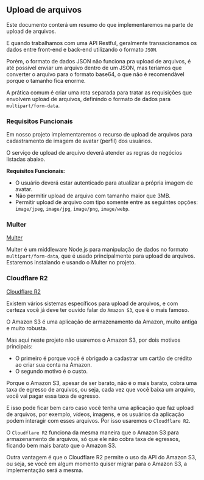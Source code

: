 ## Upload de arquivos

Este documento conterá um resumo do que implementaremos na parte de upload de arquivos.

E quando trabalhamos com uma API Restful, geralmente transacionamos os dados entre front-end e back-end utilizando o formato `JSON`.

Porém, o formato de dados JSON não funciona pra upload de arquivos, é até possível enviar um arquivo dentro de um JSON, mas teríamos que converter o arquivo para o formato base64, o que não é recomendável porque o tamanho fica enorme.

A prática comum é criar uma rota separada para tratar as requisições que envolvem upload de arquivos, definindo o formato de dados para `multipart/form-data`.

### Requisitos Funcionais

Em nosso projeto implementaremos o recurso de upload de arquivos para cadastramento de imagem de avatar (perfil) dos usuários.

O serviço de upload de arquivo deverá atender as regras de negócios listadas abaixo.

**Requisitos Funcionais:**

- O usuário deverá estar autenticado para atualizar a própria imagem de avatar.
- Não permitir upload de arquivo com tamanho maior que 3MB.
- Permitir upload de arquivo com tipo somente entre as seguintes opções: `image/jpeg`, `image/jpg`, `image/png`, `image/webp`.

### Multer

[Multer](https://github.com/expressjs/multer/blob/master/doc/README-pt-br.md)

Multer é um middleware Node.js para manipulação de dados no formato `multipart/form-data`, que é usado principalmente para upload de arquivos. Estaremos instalando e usando o Multer no projeto.

### Cloudflare R2

[Cloudflare R2](https://dash.cloudflare.com/sign-up/r2/)

Existem vários sistemas específicos para upload de arquivos, e com certeza você já deve ter ouvido falar do `Amazon S3`, que é o mais famoso.

O Amazon S3 é uma aplicação de armazenamento da Amazon, muito antiga e muito robusta.

Mas aqui neste projeto não usaremos o Amazon S3, por dois motivos principais:

- O primeiro é porque você é obrigado a cadastrar um cartão de crédito ao criar sua conta na Amazon.
- O segundo motivo é o custo.

Porque o Amazon S3, apesar de ser barato, não é o mais barato, cobra uma taxa de egresso de arquivos, ou seja, cada vez que você baixa um arquivo, você vai pagar essa taxa de egresso.

E isso pode ficar bem caro caso você tenha uma aplicação que faz upload de arquivos, por exemplo, vídeos, imagens, e os usuários da aplicação podem interagir com esses arquivos. Por isso usaremos o `Cloudflare R2`.

O `Cloudflare R2` funciona da mesma maneira que o Amazon S3 para armazenamento de arquivos, só que ele não cobra taxa de egressos, ficando bem mais barato que o Amazon S3.

Outra vantagem é que o Cloudflare R2 permite o uso da API do Amazon S3, ou seja, se você em algum momento quiser migrar para o Amazon S3, a implementação será a mesma.
